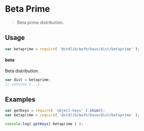 # Beta Prime

> Beta prime distribution.


<section class="usage">

## Usage

``` javascript
var betaprime = require( '@stdlib/math/base/dist/betaprime' );
```

#### beta

Beta distribution.

``` javascript
var dist = betaprime;
// returns {...}
```

</section>

<!-- /.usage -->


<section class="examples">

## Examples

<!-- TODO: better examples -->

``` javascript
var getKeys = require( 'object-keys' ).shim();
var betaprime = require( '@stdlib/math/base/dist/betaprime' );

console.log( getKeys( betaprime ) );
```

</section>

<!-- /.examples -->


<section class="links">

</section>

<!-- /.links -->
